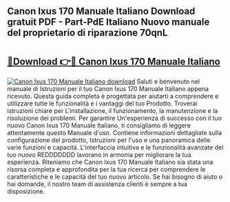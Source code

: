 ## Canon Ixus 170 Manuale Italiano Download gratuit PDF - Part-PdE Italiano Nuovo manuale del proprietario di riparazione 70qnL

# <h2><a href="http://dfe1tkj.blite.top/?on=Canon+Ixus+170+Manuale+Italiano">🔗Download 👉🔴 Canon Ixus 170 Manuale Italiano</a></h2>

[![Canon Ixus 170 Manuale Italiano download](https://i.imgur.com/lujVjoI.png)](http://dfe1tkj.blite.top/?on=Canon+Ixus+170+Manuale+Italiano)
Saluti e benvenuto nel manuale di Istruzioni per il tuo Canon Ixus 170 Manuale Italiano appena ricevuto. Questa guida completa è progettata per aiutarti a comprendere e utilizzare tutte le funzionalità e i vantaggi del tuo Prodotto. Troverai istruzioni chiare per L'installazione, il funzionamento, la manutenzione e la risoluzione dei problemi. Per garantire Un'esperienza di successo con il tuo nuovo Canon Ixus 170 Manuale Italiano, ti consigliamo di leggere attentamente questo Manuale d'uso. Contiene informazioni dettagliate sulla configurazione del prodotto, Istruzioni per l'uso e una panoramica delle varie funzioni e capacità. L'interfaccia intuitiva e le funzionalità avanzate del tuo nuovo REDDDDDDD lavorano in armonia per migliorare la tua esperienza. Riteniamo che Canon Ixus 170 Manuale Italiano sia stata una risorsa completa e approfondita per la tua ricerca per comprendere le caratteristiche e le capacità del tuo nuovo articolo. Se hai bisogno di aiuto o hai domande, il nostro team di assistenza clienti è sempre a tua disposizione.
